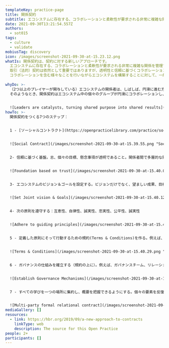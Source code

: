 ```yaml
---
templateKey: practice-page
title: 関係契約
subtitle: エコシステムに存在する、コラボレーションと柔軟性が要求される非常に複雑な関係を管理するためのアプローチ
date: 2021-09-30T13:21:54.557Z
authors:
  - sot015
tags:
  - culture
  - validate
mobiusTag: discovery
icon: /images/screenshot-2021-09-30-at-15.23.12.png
whatIs: 関係契約は、契約に対する新しいアプローチです。
  エコシステムに存在する、コラボレーションと柔軟性が要求される非常に複雑な関係を管理するためのアプローチです。
  取引（法的）契約は依然として重要ではありますが、透明性と信頼に基づくコラボレーションに不可欠な部分をすべてカバーしているわけではありません。
  コラボレーションを含む様々なことを行いながらエコシステムを構築することに対して、一般的な取引の契約はフィットしないため、（書面による正式な）関係契約が必要だと私たちは信じています。
  
whyDo: >-
  （2つ以上のプレイヤーが関与している）エコシステムの関係者は、しばしば、円滑に進む方法を見つけたり、運営モデルを決定したり、関係性を築いていく方法を見つけることに苦労しています。
  そのようなとき、関係契約はエコシステム中の個々のグループが円滑にコラボレーションし、正しい水準の信頼と透明性を持つためのカギとなります。
  

  ![Leaders are catalysts, turning shared purpose into shared results](/images/screenshot-2021-09-30-at-15.29.48.png "Understanding the multi-level aspirations, goals, concerns and measurable objectives of the complete ecosystem enables us to form long lasting partnerships and collaborate on joint objectives dedicated to ecosystem success.")
howTo: >-
  関係契約をつくる7つのステップ：


  1 - [ソーシャルコントラクト](https://openpracticelibrary.com/practice/social-contract/). チームの自律と自己責任を可能にする方法。安心感を得るための基礎となるもの。


  ![Social Contract](/images/screenshot-2021-09-30-at-15.39.55.png "Social Contract")


  2- 信頼に基づく基盤。志、個々の目標、懸念事項が透明であること。関係者間で多層的な関係を持つこと。


  ![Foundation based on trust](/images/screenshot-2021-09-30-at-15.40.06.png "Foundation based on trust")


  3- エコシステムのビジョン＆ゴールを設定する。ビジョンだけでなく、望ましい成果、目標、戦術的で測定可能な目標を定義する。 [Start at the End](https://openpracticelibrary.com/practice/start-at-the-end/) というプラクティスが有効です。


  ![Set Joint vision & Goals](/images/screenshot-2021-09-30-at-15.40.12.png "Set Joint vision & Goals")


  4- 次の原則を遵守する：互恵性、自律性、誠実性、忠実性、公平性、誠実性


  ![Adhere to guiding principles](/images/screenshot-2021-09-30-at-15.40.20.png "Adhere to guiding principles")


  5 - 定義した原則にそって行動するための規約(Terms & Conditions)を作る。例えば、責任、価格、測定基準など。これを基礎に、交渉ではなく、共同での問題解決につなげる。 


  ![Terms & Conditions](/images/screenshot-2021-09-30-at-15.40.29.png "Terms & Conditions")


  6 - ガバナンスの仕組みを確立する（規約の上に）。例えば、ガバナンスチーム、リレーションシップチーム、エクセレンスチーム、サステナビリティチーム、ベストバリューチームなど。サステナビリティチームは、例えば、スコープの更新や新しい現実に対応することができる。


  ![Establish Governance Mechanisms](/images/screenshot-2021-09-30-at-15.40.37.png "Establish Governance Mechanisms")


  7 - すべての学びを一つの場所に集約し、概要を把握できるようにする。個々の要素を反復することを忘れずに。例えば、個々の目標、懸念事項、プロセス、そして共同目標などを定期的に見直す。


  ![Multi-party formal relational contract](/images/screenshot-2021-09-30-at-15.40.48.png "Multi-party formal relational contract")
mediaGallery: []
resources:
  - link: https://hbr.org/2019/09/a-new-approach-to-contracts
    linkType: web
    description: The source for this Open Practice
people: 2+
participants: []
---
```

